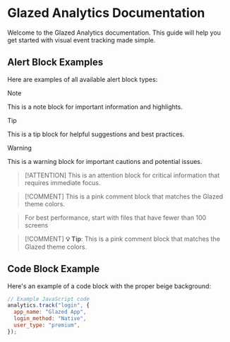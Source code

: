 # Glazed Analytics Documentation

Welcome to the Glazed Analytics documentation. This guide will help you get started with visual event tracking made simple.

## Alert Block Examples

Here are examples of all available alert block types:

> [!NOTE]
> This is a note block for important information and highlights.

> [!TIP]
> This is a tip block for helpful suggestions and best practices.

> [!WARNING]  
> This is a warning block for important cautions and potential issues.

> [!ATTENTION]
> This is an attention block for critical information that requires immediate focus.

> [!COMMENT]
> This is a pink comment block that matches the Glazed theme colors.

> For best performance, start with files that have fewer than 100 screens

> [!COMMENT] **💡 Tip**: This is a pink comment block that matches the Glazed theme colors.

## Code Block Example

Here's an example of a code block with the proper beige background:

```javascript
// Example JavaScript code
analytics.track("login", {
  app_name: "Glazed App",
  login_method: "Native",
  user_type: "premium",
});
```
